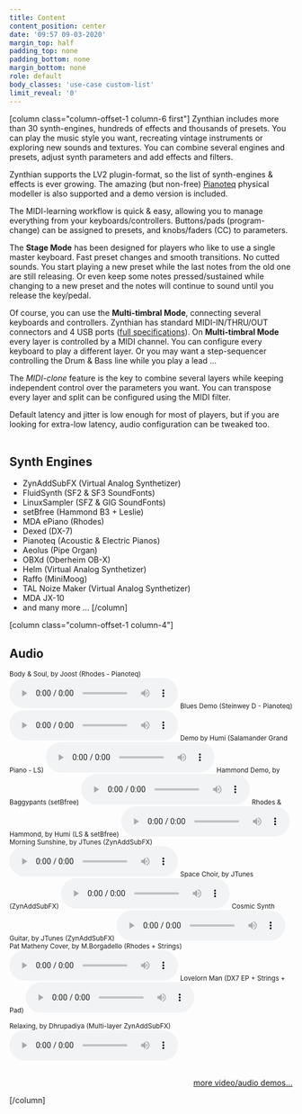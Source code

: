 ```yaml
---
title: Content
content_position: center
date: '09:57 09-03-2020'
margin_top: half
padding_top: none
padding_bottom: none
margin_bottom: none
role: default
body_classes: 'use-case custom-list'
limit_reveal: '0'
---
```


[column class="column-offset-1 column-6 first"]
Zynthian includes more than 30 synth-engines, hundreds of effects and thousands of presets. You can play the music style you want, recreating vintage instruments or exploring new sounds and textures. You can combine several engines and presets, adjust synth parameters and add effects and filters.

Zynthian supports the LV2 plugin-format, so the list of synth-engines & effects is ever growing. The amazing (but non-free) [Pianoteq](https://www.modartt.com/pianoteq?target=_blank) physical modeller is also supported and a demo version is included.

The MIDI-learning workflow is quick & easy, allowing you to manage everything from your keyboards/controllers.  Buttons/pads (program-change) can be assigned to presets, and knobs/faders (CC) to parameters.

The **Stage Mode** has been designed for players who like to use a single master keyboard. Fast preset changes and smooth transitions. No cutted sounds. You start playing a new preset while the last notes from the old one are still releasing. Or even keep some notes pressed/sustained while changing to a new preset and the notes will continue to sound until you release the key/pedal.
  
Of course, you can use the **Multi-timbral Mode**, connecting several keyboards and controllers. Zynthian has standard MIDI-IN/THRU/OUT connectors and 4 USB ports ([full specifications](/technical-specifications)). On **Multi-timbral Mode** every layer is controlled by a MIDI channel. You can configure every keyboard to play a different layer. Or you may want a step-sequencer controlling the Drum & Bass line while you play a lead ...

The _MIDI-clone_ feature is the key to combine several layers while keeping independent control over the parameters you want. You can transpose every layer and split can be configured using the MIDI filter.

Default latency and jitter is low enough for most of players, but if you are looking for extra-low latency, audio configuration can be tweaked too.
<br>
<br>

## Synth Engines
+ ZynAddSubFX (Virtual Analog Synthetizer)
+ FluidSynth (SF2 & SF3 SoundFonts)
+ LinuxSampler (SFZ & GIG SoundFonts)
+ setBfree (Hammond B3 + Leslie)
+ MDA ePiano (Rhodes)
+ Dexed (DX-7)
+ Pianoteq (Acoustic & Electric Pianos)
+ Aeolus (Pipe Organ)
+ OBXd (Oberheim OB-X)
+ Helm (Virtual Analog Synthetizer)
+ Raffo (MiniMoog)
+ TAL Noize Maker (Virtual Analog Synthetizer)
+ MDA JX-10
+ and many more ...
[/column]

[column class="column-offset-1 column-4"]
## Audio
<small>Body & Soul, by Joost (Rhodes - Pianoteq)</small>
![Body & Soul, by Joost (Pianoteq Fender Rhodes)](BodySoulByJoostRhodes.mp3)
<small>Blues Demo (Steinwey D - Pianoteq)</small>
![Pianoteq MIDI demo (Steinwey D)](PianoteqMidiDemoSteinweyD.mp3)
<small>Demo by Humi (Salamander Grand Piano - LS)</small>
![Salamander Grand Piano demo, by Humi](SalamanderGrandPianoDemoByHumi.mp3)
<small>Hammond Demo, by Baggypants (setBfree)</small>
![Hammond Drawbars Manipulations, by Baggypants (setBfree)](setBfreeDrawbarsManipulationByBaggypants.mp3)
<small>Rhodes & Hammond, by Humi (LS & setBfree)</small>
![Rhodes & Hammond, by Humi](RhodesHammondByHumi.mp3)
<small>Morning Sunshine, by JTunes (ZynAddSubFX)</small>
![Morning Sunshine, by JTunes](MorningSunshineByJTunes.mp3)
<small>Space Choir, by JTunes (ZynAddSubFX)</small>
![Space Choir1, by JTunes](SpaceChoir1ByJTunes.mp3)
<small>Cosmic Synth Guitar, by JTunes (ZynAddSubFX)</small>
![Cosmic Synth Guitar, by JTunes ](CosmicSynthGuitarByJTunes.mp3)
<small>Pat Matheny Cover, by M.Borgadello (Rhodes + Strings)</small>
![Pat Metheny, by Mauro Borgadello (Rhodes+Strings)](PatMathenyByMauroBorgadelloRhodesStrings.mp3)
<small>Lovelorn Man (DX7 EP + Strings + Pad)</small>
![Lovelorn Man (Francesco Nuti), by Mauro Bordello](LovelornManFracescoNutiByMauroBorgadello.mp3)
<!--<small>Smooth Pillow, by Dhrupadiya (Multi-layer ZynAddSubFX)</small>
![Smooth Pillow, by Dhrupadiya](SmoothPillowByDhrupadiya.mp3)-->
<small>Relaxing, by Dhrupadiya (Multi-layer ZynAddSubFX)</small>
![Relaxing Theme, by Dhrupadiya](RelaxingThemeByDhrupadiya.mp3)
<br>
<br>
<p align="right">
 <a href="https://wiki.zynthian.org/index.php/Zynthian_Sound_Demos" target="_blank">more video/audio demos...</a>
</p>
[/column]

